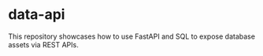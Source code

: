# data-api
This repository showcases how to use FastAPI and SQL to expose database assets via REST APIs.
